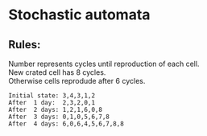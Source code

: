 # Stochastic automata
<h2>Rules:</h2>
Number represents cycles until reproduction of each cell.</br>
New crated cell has 8 cycles.</br>
Otherwise cells reprodude after 6 cycles.</br>

```
Initial state: 3,4,3,1,2
After  1 day:  2,3,2,0,1
After  2 days: 1,2,1,6,0,8
After  3 days: 0,1,0,5,6,7,8
After  4 days: 6,0,6,4,5,6,7,8,8
```
